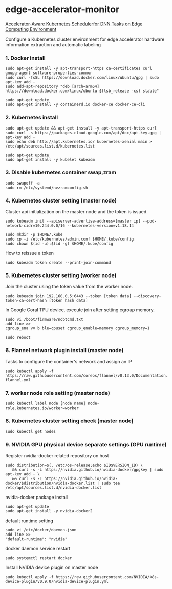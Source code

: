 # edge-accelerator-monitor

[Accelerator-Aware Kubernetes Schedulerfor DNN Tasks on Edge Computing Environment](https://s3.us-west-2.amazonaws.com/secure.notion-static.com/6522f6cd-1c92-4bf1-bbff-0cc7893de1a2/Accelerator-Aware_Kubernetes_Scheduler_for_DNN_Tasks_on_Edge_Computing_Environment.pdf?X-Amz-Algorithm=AWS4-HMAC-SHA256&X-Amz-Content-Sha256=UNSIGNED-PAYLOAD&X-Amz-Credential=AKIAT73L2G45EIPT3X45%2F20211124%2Fus-west-2%2Fs3%2Faws4_request&X-Amz-Date=20211124T065300Z&X-Amz-Expires=86400&X-Amz-Signature=f4b48ea40372b1c7fb031e8d1984c5543c843c44af63d766470b3aa2e5063e8d&X-Amz-SignedHeaders=host&response-content-disposition=filename%20%3D%22Accelerator-Aware%2520Kubernetes%2520Scheduler%2520for%2520DNN%2520Tasks%2520on%2520Edge%2520Computing%2520Environment.pdf%22&x-id=GetObject)


Configure a Kubernetes cluster environment for edge accelerator hardware information extraction and automatic labeling


### 1. Docker install
```
sudo apt-get install -y apt-transport-https ca-certificates curl gnupg-agent software-properties-common
sudo curl -fsSL https://download.docker.com/linux/ubuntu/gpg | sudo apt-key add -
sudo add-apt-repository "deb [arch=arm64] https://download.docker.com/linux/ubuntu $(lsb_release -cs) stable"

sudo apt-get update
sudo apt-get install -y containerd.io docker-ce docker-ce-cli
```

### 2. Kubernetes install
```
sudo apt-get update && apt-get install -y apt-transport-https curl
sudo curl -s https://packages.cloud.google.com/apt/doc/apt-key.gpg | apt-key add -
sudo echo deb http://apt.kubernetes.io/ kubernetes-xenial main > /etc/apt/sources.list.d/kubernetes.list

sudo apt-get update
sudo apt-get install -y kubelet kubeadm
```

### 3. Disable kubernetes container swap,zram
```
sudo swapoff -a
sudo rm /etc/systemd/nvzramconfig.sh
```

### 4. Kubernetes cluster setting (master node)

Cluster api initialization on the master node and the token is issued.

```
sudo kubeadm init --apiserver-advertise-address=[master ip] --pod-network-cidr=10.244.0.0/16 --kubernetes-version=v1.18.14
```
```
sudo mkdir -p $HOME/.kube
sudo cp -i /etc/kubernetes/admin.conf $HOME/.kube/config
sudo chown $(id -u):$(id -g) $HOME/.kube/config
```

How to reissue a token

```
sudo kubeadm token create --print-join-command
```

### 5. Kubernetes cluster setting (worker node)

Join the cluster using the token value from the worker node.

```
sudo kubeadm join 192.168.0.5:6443 --token [token data] --discovery-token-ca-cert-hash [token hash data]
```

In Google Coral TPU device, execute join after setting cgroup memory.

```
sudo vi /boot/firmware/nobtcmd.txt
add line >>
cgroup_ena vv b ble=cpuset cgroup_enable=memory cgroup_memory=1 

sudo reboot
```

### 6. Flannel network plugin install (master node)

Tasks to configure the container's network and assign an IP

```
sudo kubectl apply -f https://raw.githubusercontent.com/coreos/flannel/v0.13.0/Documentation/kube-flannel.yml
```


### 7. worker node role setting (master node)

```
sudo kubectl label node [node name] node-role.kubernetes.io/worker=worker
```

### 8. Kubernetes cluster setting check (master node)

```
sudo kubectl get nodes
```

### 9. NVIDIA GPU physical device separate settings (GPU runtime)

Register nvidia-docker related repository on host

```
sudo distribution=$(. /etc/os-release;echo $ID$VERSION_ID) \
   && curl -s -L https://nvidia.github.io/nvidia-docker/gpgkey | sudo apt-key add - \
   && curl -s -L https://nvidia.github.io/nvidia-docker/$distribution/nvidia-docker.list | sudo tee /etc/apt/sources.list.d/nvidia-docker.list
```

nvidia-docker package install

```
sudo apt-get update
sudo apt-get install -y nvidia-docker2
```

default runtime setting

```
sudo vi /etc/docker/daemon.json
add line >>
"default-runtime": "nvidia" 
```

docker daemon service restart

```
sudo systemctl restart docker
```

Install NVIDIA device plugin on master node
```
sudo kubectl apply -f https://raw.githubusercontent.com/NVIDIA/k8s-device-plugin/v0.9.0/nvidia-device-plugin.yml
```

